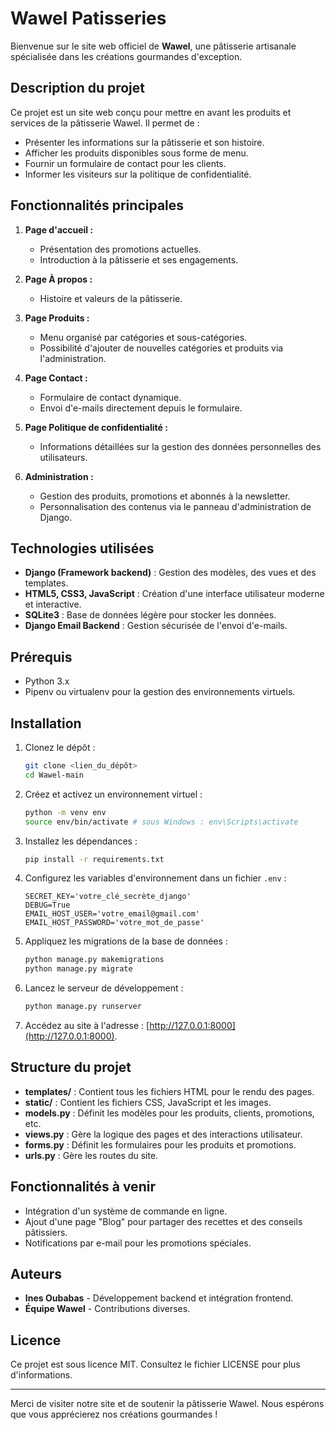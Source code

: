 # Wawel Patisseries

Bienvenue sur le site web officiel de **Wawel**, une pâtisserie artisanale spécialisée dans les créations gourmandes d'exception.

## Description du projet

Ce projet est un site web conçu pour mettre en avant les produits et services de la pâtisserie Wawel. Il permet de :

- Présenter les informations sur la pâtisserie et son histoire.
- Afficher les produits disponibles sous forme de menu.
- Fournir un formulaire de contact pour les clients.
- Informer les visiteurs sur la politique de confidentialité.

## Fonctionnalités principales

1. **Page d'accueil :**
   - Présentation des promotions actuelles.
   - Introduction à la pâtisserie et ses engagements.

2. **Page À propos :**
   - Histoire et valeurs de la pâtisserie.

3. **Page Produits :**
   - Menu organisé par catégories et sous-catégories.
   - Possibilité d'ajouter de nouvelles catégories et produits via l'administration.

4. **Page Contact :**
   - Formulaire de contact dynamique.
   - Envoi d'e-mails directement depuis le formulaire.

5. **Page Politique de confidentialité :**
   - Informations détaillées sur la gestion des données personnelles des utilisateurs.

6. **Administration :**
   - Gestion des produits, promotions et abonnés à la newsletter.
   - Personnalisation des contenus via le panneau d'administration de Django.

## Technologies utilisées

- **Django (Framework backend)** : Gestion des modèles, des vues et des templates.
- **HTML5, CSS3, JavaScript** : Création d'une interface utilisateur moderne et interactive.
- **SQLite3** : Base de données légère pour stocker les données.
- **Django Email Backend** : Gestion sécurisée de l'envoi d'e-mails.

## Prérequis

- Python 3.x
- Pipenv ou virtualenv pour la gestion des environnements virtuels.

## Installation

1. Clonez le dépôt :

   ```bash
   git clone <lien_du_dépôt>
   cd Wawel-main
   ```

2. Créez et activez un environnement virtuel :

   ```bash
   python -m venv env
   source env/bin/activate # sous Windows : env\Scripts\activate
   ```

3. Installez les dépendances :

   ```bash
   pip install -r requirements.txt
   ```

4. Configurez les variables d'environnement dans un fichier `.env` :

   ```env
   SECRET_KEY='votre_clé_secrète_django'
   DEBUG=True
   EMAIL_HOST_USER='votre_email@gmail.com'
   EMAIL_HOST_PASSWORD='votre_mot_de_passe'
   ```

5. Appliquez les migrations de la base de données :

   ```bash
   python manage.py makemigrations
   python manage.py migrate
   ```

6. Lancez le serveur de développement :

   ```bash
   python manage.py runserver
   ```

7. Accédez au site à l'adresse : [http://127.0.0.1:8000](http://127.0.0.1:8000).

## Structure du projet

- **templates/** : Contient tous les fichiers HTML pour le rendu des pages.
- **static/** : Contient les fichiers CSS, JavaScript et les images.
- **models.py** : Définit les modèles pour les produits, clients, promotions, etc.
- **views.py** : Gère la logique des pages et des interactions utilisateur.
- **forms.py** : Définit les formulaires pour les produits et promotions.
- **urls.py** : Gère les routes du site.

## Fonctionnalités à venir

- Intégration d'un système de commande en ligne.
- Ajout d'une page "Blog" pour partager des recettes et des conseils pâtissiers.
- Notifications par e-mail pour les promotions spéciales.

## Auteurs

- **Ines Oubabas** - Développement backend et intégration frontend.
- **Équipe Wawel** - Contributions diverses.

## Licence

Ce projet est sous licence MIT. Consultez le fichier LICENSE pour plus d'informations.

---

Merci de visiter notre site et de soutenir la pâtisserie Wawel. Nous espérons que vous apprécierez nos créations gourmandes !
